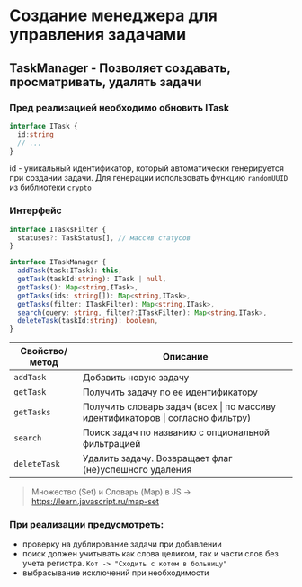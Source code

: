 # Создание менеджера для управления задачами

## TaskManager - Позволяет создавать, просматривать, удалять задачи

### Пред реализацией необходимо обновить ITask
```typescript
interface ITask {
  id:string
  // ...
}
```
id - уникальный идентификатор, который автоматически генерируется при создании задачи. Для генерации использовать функцию `randomUUID` из библиотеки `crypto`

### Интерфейс
```typescript
interface ITasksFilter {
  statuses?: TaskStatus[], // массив статусов
}

interface ITaskManager {
  addTask(task:ITask): this,
  getTask(taskId:string): ITask | null,
  getTasks(): Map<string,ITask>,
  getTasks(ids: string[]): Map<string,ITask>,
  getTasks(filter: ITaskFilter): Map<string,ITask>,
  search(query: string, filter?:ITaskFilter): Map<string,ITask>,
  deleteTask(taskId:string): boolean,
}
```

|Свойство/метод|Описание
|-|--|
|`addTask`|Добавить новую задачу|
|`getTask`|Получить задачу по ее идентификатору|
|`getTasks`|Получить словарь задач (всех \| по массиву идентификаторов \| согласно фильтру)|
|`search`|Поиск задач по названию с опциональной фильтрацией|
|`deleteTask`|Удалить задачу. Возвращает флаг (не)успешного удаления|

> Множество (Set) и Словарь (Map) в JS -> https://learn.javascript.ru/map-set

### При реализации предусмотреть:
* проверку на дублирование задачи при добавлении
* поиск должен учитывать как слова целиком, так и части слов без учета регистра. `Кот -> "Сходить с котом в больницу"`
* выбрасывание исключений при необходимости